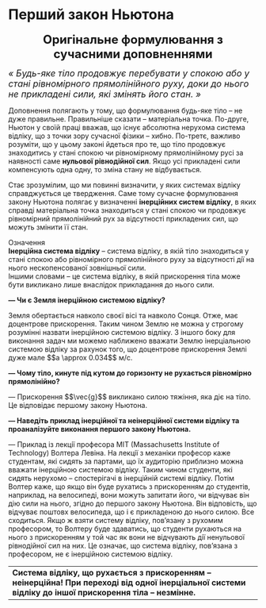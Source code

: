 # Перший закон Ньютона

<div align="center"><span class="p1"><b><font size="5">Оригiнальне формулювання з сучасними доповненнями</font></b></span></div>

<font size="4"><i><div class="space">« Будь-яке тiло продовжує перебувати у спокою або у станi рiвномiрного прямолiнiйного руху, доки до нього не прикладенi сили, якi змiнять його стан. »</div></i></font>

<div class="space"><p class="p3">Доповнення полягають у тому, що формулювання будь-яке тiло – не дуже правильне. Правильнiше сказати – матерiальна точка. По-друге, Ньютон у своїй працi вважав, що iснує абсолютна нерухома система вiдлiку, що з точки зору сучасної фiзики – хибно. По-третє, важливо розумiти, що у цьому законi йдеться про те, що тiло продовжує знаходитись у станi спокою чи рiвномiрному прямолiнiйному русi за наявностi саме <b>нульової рiвнодiйної сил</b>. Якщо усi прикладенi сили компенсують одна одну, то змiна стану не вiдбувається.</p></div>

<div class="space"><p class="p3">Стає зрозумiлим, що ми повиннi визначити, у яких системах вiдлiку справджується це твердження. Саме тому сучасне формулювання закону Ньютона полягає у визначеннi <span class="p1"><b>iнерцiйних систем вiдлiку</b></span>, в яких справдi матерiальна точка знаходиться у станi спокою чи продовжує рiвномiрний прямолiнiйний рух за вiдсутностi прикладених сил, що можуть змiнити її стан.</p></div>

<div class="eoz-wrap">
<span class="eoz">Означення</span>
<div class="eoz-text">
<div class="space"><span class="p1"><b>Iнерцiйна система вiдлiку</b></span> – система вiдлiку, в якiй тiло знаходиться у станi спокою або рiвномiрного прямолiнiйного руху за вiдсутностi дiї на нього нескопенсованої зовнiшньої сили.</div>
Iншими словами – це система відліку, в якiй прискорення тiла може бути викликано лише внаслiдок прикладання до нього сили.
</div>
</div>

<p class="p3"><span class="p1"><b>— Чи є Земля iнерцiйною системою вiдлiку?</b></span></p>
<div class="space">Земля обертається навколо своєї вiсi та навколо Сонця. Отже, має доцентрове прискорення. Таким чином Землю не можна у строгому розумiннi назвати iнерцiйною системою відліку. З iншого боку для виконання задач ми можемо наближено вважати Землю iнерцiальною системою вiдлiку за рахунок того, що доцентрове прискорення Землi дуже мале $$a \approx 0.034$$ м/с.</div>
<p class="p3"><span class="p1"><b>— Чому тiло, кинуте пiд кутом до горизонту не рухається рiвномiрно прямолiнiйно?</b></span></p>
<div class="space">— Прискорення $$\vec{g}$$ викликано силою тяжiння, яка дiє на тiло. Це вiдповiдає першому закону Ньютона.</div>
<p class="p3"><span class="p1"><b>— Наведiть приклад iнерцiйної та неiнерцiйної системи вiдлiку та проаналiзуйте виконання першого закону Ньютона.</b> </span></p>
<div class="space">— Приклад iз лекцiї професора MIT (Massachusetts Institute of Technology) Волтера Левiна. На лекцiї з механiки професор каже студентам, якi сидять за партами, що їх аудиторiю приблизно можна вважати iнерцiйною системою вiдлiку. Таким чином студенти, якi сидять нерухомо – спостерiгачi в iнерцiйній системi вiдлiку. Потiм Волтер каже, що якщо вiн буде рухатись з прискоренням до студентiв, наприклад, на велосипедi, вони можуть запитати його, чи вiдчуває вiн дiю сили на нього, згiдно до першого закону Ньютона. Вiн вiдповiсть, що вiдчуває поштовх велосипеда, що i є прикладеною до нього силою. Все сходиться. Якщо ж взяти систему вiдлiку, пов’язану з рухомим професором, то Волтеру буде здаватись, що студенти рухаються на нього з прискоренням у той час як вони не вiдчувають дiї ненульової рiвнодiйної сил на них. Це означає, що система вiдлiку, пов’язана з професором, не є iнерцiйною системою вiдлiку.</div>
<div class="centered-table-wrapper">
<table class="centered-table">
<tr class="eq">
<td class="eq">
<p1><span class="p1"><b>Система вiдлiку, що рухається з прискоренням – неiнерцiйна!
При переходi вiд одної iнерцiальної системи вiдлiку до iншої
прискорення тiла – незмiнне.</b></span></p1>
</td>
</tr>
</table></div>
